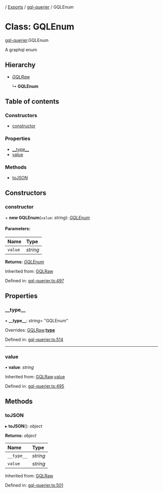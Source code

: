 [](../README.md) / [Exports](../modules.md) / [gql-querier](../modules/gql_querier.md) / GQLEnum

# Class: GQLEnum

[gql-querier](../modules/gql_querier.md).GQLEnum

A graphql enum

## Hierarchy

* [*GQLRaw*](gql_querier.gqlraw.md)

  ↳ **GQLEnum**

## Table of contents

### Constructors

- [constructor](gql_querier.gqlenum.md#constructor)

### Properties

- [\_\_type\_\_](gql_querier.gqlenum.md#__type__)
- [value](gql_querier.gqlenum.md#value)

### Methods

- [toJSON](gql_querier.gqlenum.md#tojson)

## Constructors

### constructor

\+ **new GQLEnum**(`value`: *string*): [*GQLEnum*](gql_querier.gqlenum.md)

#### Parameters:

Name | Type |
:------ | :------ |
`value` | *string* |

**Returns:** [*GQLEnum*](gql_querier.gqlenum.md)

Inherited from: [GQLRaw](gql_querier.gqlraw.md)

Defined in: [gql-querier.ts:497](https://github.com/onzag/itemize/blob/0e9b128c/gql-querier.ts#L497)

## Properties

### \_\_type\_\_

• **\_\_type\_\_**: *string*= "GQLEnum"

Overrides: [GQLRaw](gql_querier.gqlraw.md).[__type__](gql_querier.gqlraw.md#__type__)

Defined in: [gql-querier.ts:514](https://github.com/onzag/itemize/blob/0e9b128c/gql-querier.ts#L514)

___

### value

• **value**: *string*

Inherited from: [GQLRaw](gql_querier.gqlraw.md).[value](gql_querier.gqlraw.md#value)

Defined in: [gql-querier.ts:495](https://github.com/onzag/itemize/blob/0e9b128c/gql-querier.ts#L495)

## Methods

### toJSON

▸ **toJSON**(): *object*

**Returns:** *object*

Name | Type |
:------ | :------ |
`__type__` | *string* |
`value` | *string* |

Inherited from: [GQLRaw](gql_querier.gqlraw.md)

Defined in: [gql-querier.ts:501](https://github.com/onzag/itemize/blob/0e9b128c/gql-querier.ts#L501)
